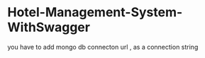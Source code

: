 # Hotel-Management-System-WithSwagger

you have to add mongo db connecton url , as a connection string
